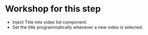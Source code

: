 # Workshop for this step

* Inject Title into video list component.
* Set the title programmatically whenever a new video is selected.
